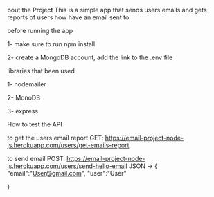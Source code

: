 bout the Project 
This is a simple app that sends users emails and gets reports of users how have an email sent to 

before running the app

1- make sure to run npm install 

2- create a MongoDB account, add the link to the .env file 


libraries that been used 

1- nodemailer

2- MonoDB

3- express


How to test the API

to get the users email report
GET: https://email-project-node-js.herokuapp.com/users/get-emails-report

to send email 
POST: https://email-project-node-js.herokuapp.com/users/send-hello-email
JSON -> 
{
"email":"User@gmail.com",
"user":"User"

}
